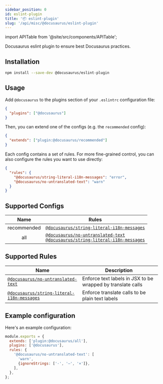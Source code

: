 ```yaml
---
sidebar_position: 0
id: eslint-plugin
title: '📦 eslint-plugin'
slug: '/api/misc/@docusaurus/eslint-plugin'
---
```


import APITable from '@site/src/components/APITable';

Docusaurus eslint plugin to ensure best Docusaurus practices.

## Installation

```bash npm2yarn
npm install --save-dev @docusaurus/eslint-plugin
```

## Usage

Add `@docusaurus` to the plugins section of your `.eslintrc` configuration file:

```json
{
  "plugins": ["@docusaurus"]
}
```

Then, you can extend one of the configs (e.g. the `recommended` config):

```json
{
  "extends": ["plugin:@docusaurus/recommended"]
}
```

Each config contains a set of rules. For more fine-grained control, you can also configure the rules you want to use directly:

```json
{
  "rules": {
    "@docusaurus/string-literal-i18n-messages": "error",
    "@docusaurus/no-untranslated-text": "warn"
  }
}
```

## Supported Configs

| Name | Rules |
| :-: | --- |
| recommended | [`@docusaurus/string-literal-i18n-messages`](./eslint-plugin/string-literal-i18n-messages) |
| all | [`@docusaurus/no-untranslated-text`](./eslint-plugin/no-untranslated-text) <br/> [`@docusaurus/string-literal-i18n-messages`](./eslint-plugin/string-literal-i18n-messages) |

## Supported Rules

| Name | Description |
| --- | --- |
| [`@docusaurus/no-untranslated-text`](./eslint-plugin/no-untranslated-text) | Enforce text labels in JSX to be wrapped by translate calls |
| [`@docusaurus/string-literal-i18n-messages`](./eslint-plugin/string-literal-i18n-messages) | Enforce translate calls to be plain text labels |

## Example configuration

Here's an example configuration:

```js title="[.eslintrc.js]"
module.exports = {
  extends: ['plugin:@docusaurus/all'],
  plugins: ['@docusaurus'],
  rules: {
    '@docusaurus/no-untranslated-text': [
      'warn',
      {ignoreStrings: ['·', '—', '×']},
    ],
  },
};
```
